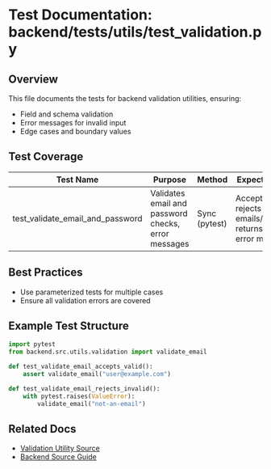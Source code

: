 # Test Documentation: backend/tests/utils/test_validation.py

## Overview

This file documents the tests for backend validation utilities, ensuring:

- Field and schema validation
- Error messages for invalid input
- Edge cases and boundary values

## Test Coverage

| Test Name                        | Purpose                                         | Method                  | Expected Results                                                                 |
|-----------------------------------|-------------------------------------------------|-------------------------|----------------------------------------------------------------------------------|
| test_validate_email_and_password  | Validates email and password checks, error messages | Sync (pytest)           | Accepts valid, rejects invalid emails/passwords; returns correct error messages   |

## Best Practices

- Use parameterized tests for multiple cases
- Ensure all validation errors are covered

## Example Test Structure

```python
import pytest
from backend.src.utils.validation import validate_email

def test_validate_email_accepts_valid():
    assert validate_email("user@example.com")

def test_validate_email_rejects_invalid():
    with pytest.raises(ValueError):
        validate_email("not-an-email")
```

## Related Docs

- [Validation Utility Source](../../../src/utils/validation.py.md)
- [Backend Source Guide](../../../../backend-source-guide.md)
